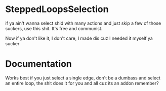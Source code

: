 # SteppedLoopsSelection
if ya ain't wanna select shid with many actions and just skip a few of those suckers, use this shit. It's free and communist.

Now if ya don't like it, I don't care, I made dis cuz I needed it myself ya sucker


# Documentation
Works best if you just select a single edge, don't be a dumbass and select an entire loop, the shit does it for you and all cuz its an addon remember?


